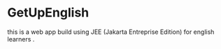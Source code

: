 # GetUpEnglish
this is a web app build using JEE (Jakarta Entreprise Edition) for english learners .
